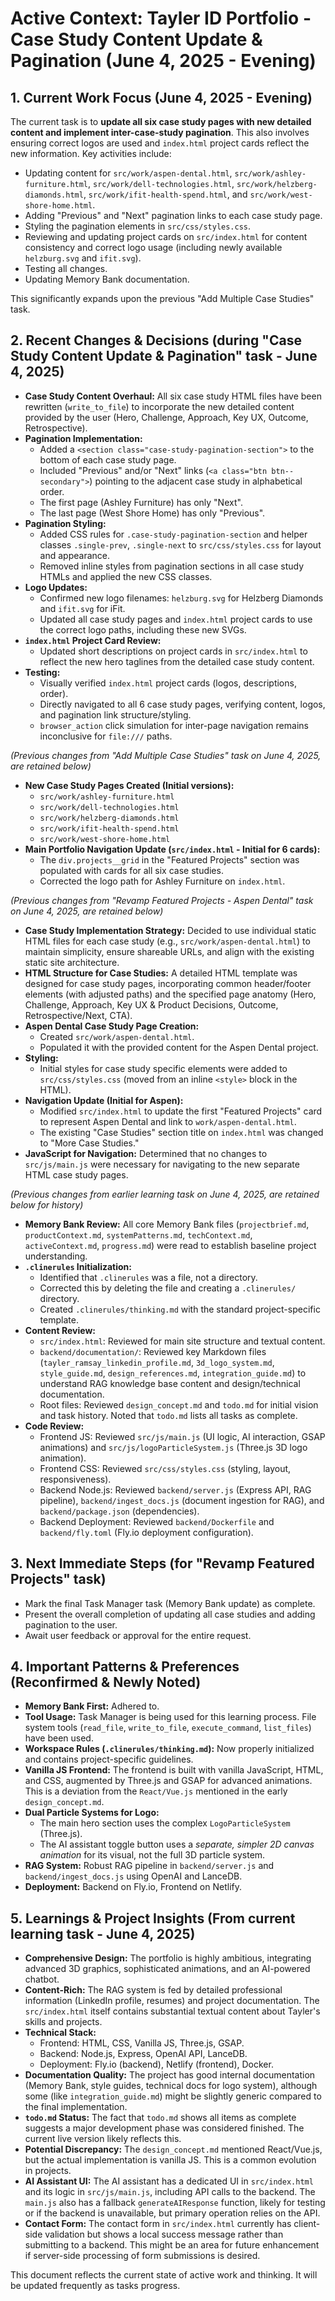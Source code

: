 # Active Context: Tayler ID Portfolio - Case Study Content Update & Pagination (June 4, 2025 - Evening)

## 1. Current Work Focus (June 4, 2025 - Evening)

The current task is to **update all six case study pages with new detailed content and implement inter-case-study pagination**. This also involves ensuring correct logos are used and `index.html` project cards reflect the new information. Key activities include:
*   Updating content for `src/work/aspen-dental.html`, `src/work/ashley-furniture.html`, `src/work/dell-technologies.html`, `src/work/helzberg-diamonds.html`, `src/work/ifit-health-spend.html`, and `src/work/west-shore-home.html`.
*   Adding "Previous" and "Next" pagination links to each case study page.
*   Styling the pagination elements in `src/css/styles.css`.
*   Reviewing and updating project cards on `src/index.html` for content consistency and correct logo usage (including newly available `helzburg.svg` and `ifit.svg`).
*   Testing all changes.
*   Updating Memory Bank documentation.

This significantly expands upon the previous "Add Multiple Case Studies" task.

## 2. Recent Changes & Decisions (during "Case Study Content Update & Pagination" task - June 4, 2025)

*   **Case Study Content Overhaul:** All six case study HTML files have been rewritten (`write_to_file`) to incorporate the new detailed content provided by the user (Hero, Challenge, Approach, Key UX, Outcome, Retrospective).
*   **Pagination Implementation:**
    *   Added a `<section class="case-study-pagination-section">` to the bottom of each case study page.
    *   Included "Previous" and/or "Next" links (`<a class="btn btn--secondary">`) pointing to the adjacent case study in alphabetical order.
    *   The first page (Ashley Furniture) has only "Next".
    *   The last page (West Shore Home) has only "Previous".
*   **Pagination Styling:**
    *   Added CSS rules for `.case-study-pagination-section` and helper classes `.single-prev`, `.single-next` to `src/css/styles.css` for layout and appearance.
    *   Removed inline styles from pagination sections in all case study HTMLs and applied the new CSS classes.
*   **Logo Updates:**
    *   Confirmed new logo filenames: `helzburg.svg` for Helzberg Diamonds and `ifit.svg` for iFit.
    *   Updated all case study pages and `index.html` project cards to use the correct logo paths, including these new SVGs.
*   **`index.html` Project Card Review:**
    *   Updated short descriptions on project cards in `src/index.html` to reflect the new hero taglines from the detailed case study content.
*   **Testing:**
    *   Visually verified `index.html` project cards (logos, descriptions, order).
    *   Directly navigated to all 6 case study pages, verifying content, logos, and pagination link structure/styling.
    *   `browser_action` click simulation for inter-page navigation remains inconclusive for `file:///` paths.

*(Previous changes from "Add Multiple Case Studies" task on June 4, 2025, are retained below)*
*   **New Case Study Pages Created (Initial versions):**
    *   `src/work/ashley-furniture.html`
    *   `src/work/dell-technologies.html`
    *   `src/work/helzberg-diamonds.html`
    *   `src/work/ifit-health-spend.html`
    *   `src/work/west-shore-home.html`
*   **Main Portfolio Navigation Update (`src/index.html` - Initial for 6 cards):**
    *   The `div.projects__grid` in the "Featured Projects" section was populated with cards for all six case studies.
    *   Corrected the logo path for Ashley Furniture on `index.html`.

*(Previous changes from "Revamp Featured Projects - Aspen Dental" task on June 4, 2025, are retained below)*
*   **Case Study Implementation Strategy:** Decided to use individual static HTML files for each case study (e.g., `src/work/aspen-dental.html`) to maintain simplicity, ensure shareable URLs, and align with the existing static site architecture.
*   **HTML Structure for Case Studies:** A detailed HTML template was designed for case study pages, incorporating common header/footer elements (with adjusted paths) and the specified page anatomy (Hero, Challenge, Approach, Key UX & Product Decisions, Outcome, Retrospective/Next, CTA).
*   **Aspen Dental Case Study Page Creation:**
    *   Created `src/work/aspen-dental.html`.
    *   Populated it with the provided content for the Aspen Dental project.
*   **Styling:**
    *   Initial styles for case study specific elements were added to `src/css/styles.css` (moved from an inline `<style>` block in the HTML).
*   **Navigation Update (Initial for Aspen):**
    *   Modified `src/index.html` to update the first "Featured Projects" card to represent Aspen Dental and link to `work/aspen-dental.html`.
    *   The existing "Case Studies" section title on `index.html` was changed to "More Case Studies."
*   **JavaScript for Navigation:** Determined that no changes to `src/js/main.js` were necessary for navigating to the new separate HTML case study pages.

*(Previous changes from earlier learning task on June 4, 2025, are retained below for history)*

*   **Memory Bank Review:** All core Memory Bank files (`projectbrief.md`, `productContext.md`, `systemPatterns.md`, `techContext.md`, `activeContext.md`, `progress.md`) were read to establish baseline project understanding.
*   **`.clinerules` Initialization:**
    *   Identified that `.clinerules` was a file, not a directory.
    *   Corrected this by deleting the file and creating a `.clinerules/` directory.
    *   Created `.clinerules/thinking.md` with the standard project-specific template.
*   **Content Review:**
    *   `src/index.html`: Reviewed for main site structure and textual content.
    *   `backend/documentation/`: Reviewed key Markdown files (`tayler_ramsay_linkedin_profile.md`, `3d_logo_system.md`, `style_guide.md`, `design_references.md`, `integration_guide.md`) to understand RAG knowledge base content and design/technical documentation.
    *   Root files: Reviewed `design_concept.md` and `todo.md` for initial vision and task history. Noted that `todo.md` lists all tasks as complete.
*   **Code Review:**
    *   Frontend JS: Reviewed `src/js/main.js` (UI logic, AI interaction, GSAP animations) and `src/js/logoParticleSystem.js` (Three.js 3D logo animation).
    *   Frontend CSS: Reviewed `src/css/styles.css` (styling, layout, responsiveness).
    *   Backend Node.js: Reviewed `backend/server.js` (Express API, RAG pipeline), `backend/ingest_docs.js` (document ingestion for RAG), and `backend/package.json` (dependencies).
    *   Backend Deployment: Reviewed `backend/Dockerfile` and `backend/fly.toml` (Fly.io deployment configuration).

## 3. Next Immediate Steps (for "Revamp Featured Projects" task)

*   Mark the final Task Manager task (Memory Bank update) as complete.
*   Present the overall completion of updating all case studies and adding pagination to the user.
*   Await user feedback or approval for the entire request.

## 4. Important Patterns & Preferences (Reconfirmed & Newly Noted)

*   **Memory Bank First:** Adhered to.
*   **Tool Usage:** Task Manager is being used for this learning process. File system tools (`read_file`, `write_to_file`, `execute_command`, `list_files`) have been used.
*   **Workspace Rules (`.clinerules/thinking.md`):** Now properly initialized and contains project-specific guidelines.
*   **Vanilla JS Frontend:** The frontend is built with vanilla JavaScript, HTML, and CSS, augmented by Three.js and GSAP for advanced animations. This is a deviation from the `React/Vue.js` mentioned in the early `design_concept.md`.
*   **Dual Particle Systems for Logo:**
    *   The main hero section uses the complex `LogoParticleSystem` (Three.js).
    *   The AI assistant toggle button uses a *separate, simpler 2D canvas animation* for its visual, not the full 3D particle system.
*   **RAG System:** Robust RAG pipeline in `backend/server.js` and `backend/ingest_docs.js` using OpenAI and LanceDB.
*   **Deployment:** Backend on Fly.io, Frontend on Netlify.

## 5. Learnings & Project Insights (From current learning task - June 4, 2025)

*   **Comprehensive Design:** The portfolio is highly ambitious, integrating advanced 3D graphics, sophisticated animations, and an AI-powered chatbot.
*   **Content-Rich:** The RAG system is fed by detailed professional information (LinkedIn profile, resumes) and project documentation. The `src/index.html` itself contains substantial textual content about Tayler's skills and projects.
*   **Technical Stack:**
    *   Frontend: HTML, CSS, Vanilla JS, Three.js, GSAP.
    *   Backend: Node.js, Express, OpenAI API, LanceDB.
    *   Deployment: Fly.io (backend), Netlify (frontend), Docker.
*   **Documentation Quality:** The project has good internal documentation (Memory Bank, style guides, technical docs for logo system), although some (like `integration_guide.md`) might be slightly generic compared to the final implementation.
*   **`todo.md` Status:** The fact that `todo.md` shows all items as complete suggests a major development phase was considered finished. The current live version likely reflects this.
*   **Potential Discrepancy:** The `design_concept.md` mentioned React/Vue.js, but the actual implementation is vanilla JS. This is a common evolution in projects.
*   **AI Assistant UI:** The AI assistant has a dedicated UI in `src/index.html` and its logic in `src/js/main.js`, including API calls to the backend. The `main.js` also has a fallback `generateAIResponse` function, likely for testing or if the backend is unavailable, but primary operation relies on the API.
*   **Contact Form:** The contact form in `src/index.html` currently has client-side validation but shows a local success message rather than submitting to a backend. This might be an area for future enhancement if server-side processing of form submissions is desired.

This document reflects the current state of active work and thinking. It will be updated frequently as tasks progress.
